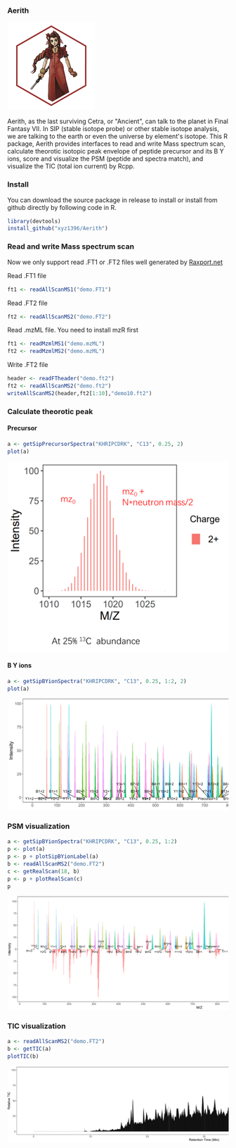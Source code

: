 
### Aerith

![Aerith](./png/logo.png)

Aerith, as the last surviving Cetra, or "Ancient", can talk to the planet in Final Fantasy VII. In SIP (stable isotope probe) or other stable isotope analysis, we are talking to the earth or even the universe by element's isotope. This R package, Aerith provides interfaces to read and write Mass spectrum scan, calculate theorotic isotopic peak envelope of peptide precursor and its B Y ions, score and visualize the PSM (peptide and spectra match), and visualize the TIC (total ion current) by Rcpp.

### Install 

You can download the source package in release to install or install from github directly by following code in R. 

```r
library(devtools)
install_github("xyz1396/Aerith")
```

### Read and write Mass spectrum scan

Now we only support read .FT1 or .FT2 files well generated by [Raxport.net](https://github.com/xyz1396/Raxport.net)

Read .FT1 file 

```r
ft1 <- readAllScanMS1("demo.FT1")
```

Read .FT2 file 

```r
ft2 <- readAllScanMS2("demo.FT2")
```

Read .mzML file. You need to install mzR first

```r
ft1 <- readMzmlMS1("demo.mzML")
ft2 <- readMzmlMS2("demo.mzML")
```

Write .FT2 file

```r
header <- readFTheader("demo.ft2")
ft2 <- readAllScanMS2("demo.ft2")
writeAllScanMS2(header,ft2[1:10],"demo10.ft2")
```

### Calculate theorotic peak

#### Precursor

```r
a <- getSipPrecursorSpectra("KHRIPCDRK", "C13", 0.25, 2)
plot(a)
```
![Peak](./png/theoreticPeaks.png)

#### B Y ions

```r
a <- getSipBYionSpectra("KHRIPCDRK", "C13", 0.25, 1:2, 2)
plot(a)
```

![BY](./png/BYions.png)

### PSM visualization

```r
a <- getSipBYionSpectra("KHRIPCDRK", "C13", 0.25, 1:2)
p <- plot(a)
p <- p + plotSipBYionLabel(a)
b <- readAllScanMS2("demo.FT2")
c <- getRealScan(18, b)
p <- p + plotRealScan(c)
p
```

![PSM](./png/PSM.png)


### TIC visualization

```r
a <- readAllScanMS2("demo.FT2")
b <- getTIC(a)
plotTIC(b)
```

![TIC](./png/TIC.png)